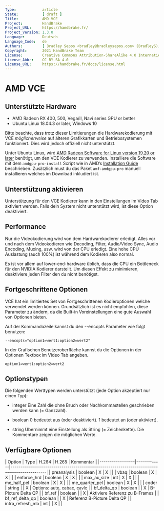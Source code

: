 ```yaml
---
Type:            article
State:           [ draft ]
Title:           AMD VCE
Project:         HandBrake
Project_URL:     https://handbrake.fr/
Project_Version: 1.3.0
Language:        Deutsch
Language_Code:   de
Authors:         [ Bradley Sepos <bradley@bradleysepos.com> (BradleyS), Scott (s55), Bernhard Rader ]
Copyright:       2021 HandBrake Team
License:         Creative Commons Attribution-ShareAlike 4.0 International
License_Abbr:    CC BY-SA 4.0
License_URL:     https://handbrake.fr/docs/license.html
---
```


AMD VCE
=======

## Unterstützte Hardware

- AMD Radeon RX 400, 500, Vega/II, Navi series GPU or better
- Ubuntu Linux 18.04.3 or later, Windows 10

Bitte beachte, dass trotz dieser Limitierungen die Hardwarekodierung mit VCE *möglicherweise* auf älteren Grafikkarten und Betriebssystemen funktioniert. Dies wird jedoch offiziell nicht unterstützt.

Unter Ubuntu Linux, wird [AMD Radeon Software for Linux version 19.20 or later](https://www.amd.com/en/support/kb/release-notes/rn-amdgpu-unified-linux) benötigt, um den VCE Kodierer zu verwenden. Installiere die Software mit dem `amdgpu-pro-install` Script wie in AMD’s [Installation Guide](https://amdgpu-install.readthedocs.io/en/latest/) beschrieben. Zusätzlich must du das Paket `amf-amdgpu-pro` manuell installieren welches im Download inkludiert ist.

## Unterstützung aktivieren

Unterstützung für den VCE Kodierer kann in den Einstellungen im Video Tab aktiviert werden. Falls dein System nicht unterstützt wird, ist diese Option deaktiviert.


## Performance

Nur die Videokodierung wird von dem Hardwarekodierer erledigt. Alles vor und nach dem Videokodieren wie Decoding, Filter, Audio/Video Sync, Audio Encoding, Muxing, usw. wird von der CPU erledigt. Eine hohe CPU Auslastung (auch 100%) ist während dem Kodieren also normal.

Es ist vor allem auf lower-end-hardware üblich, dass die CPU ein Bottleneck für den NVIDIA Kodierer darstellt. Um diesen Effekt zu minimieren, deaktiviere jeden Filter den du nicht benötigst.


## Fortgeschrittene Optionen

VCE hat ein limitiertes Set von Fortgeschrittenen Kodieroptionen welche verwendet werden können. Grundsätzlich ist es nicht empfohlen, diese Parameter zu ändern, da die Built-in Voreinstellungen eine gute Auswahl von Optionen bieten.

Auf der Kommandozeile kannst du den --encopts Parameter wie folgt benutzen:

    --encopts="option1=wert1:option2=wert2"

In der Grafischen Benutzeroberfläche kannst du die Optionen in der Optionen Textbox im Video Tab angeben.

    option1=wert1:option2=wert2


## Optionstypen

Die folgenden Werttypen werden unterstützt (jede Option akzeptiert nur einen Typ):

- integer
  Eine Zahl die ohne Bruch oder Nachkommastellen geschrieben werden kann (= Ganzzahl).

- boolean
  0 bedeutet aus (oder deaktiviert).
  1 bedeutet an (oder aktiviert).

- string
  Übernimmt eine Einstellung als String (= Zeichenkette). Die Kommentare zeigen die möglichen Werte.

## Verfügbare Optionen


| Option           | Type        | H.264 | H.265 | Kommentar                                                                      |
|------------------|-------------|------------------------------------------------------------------------------------------------|
| preanalysis      | boolean     |   X   |   X   |                                                                                |
| vbaq             | boolean     |   X   |   X   |                                                                                |
| enforce_hrd      | boolean     |   X   |   X   |                                                                                |
| max_au_size      | int         |   X   |   X   |                                                                                |
| me_half_pel      | boolean     |   X   |   X   |                                                                                |
| me_quarter_pel   | boolean     |   X   |   X   |                                                                                |
| coder            | string      |       |   X   | Options: auto, cabac, cavlc                                                    |
| bf_delta_qp      | boolean     |       |   X   | B-Picture Delta QP                                                             |
| bf_ref           | boolean     |       |   X   | Aktiviere Referenz zu B-Frames                                                 |
| bf_ref_delta_qp  | boolean     |       |   X   | Referenz B-Picture Delta QP                                                   |
| intra_refresh_mb | int         |       |   X   |                                                                                |
